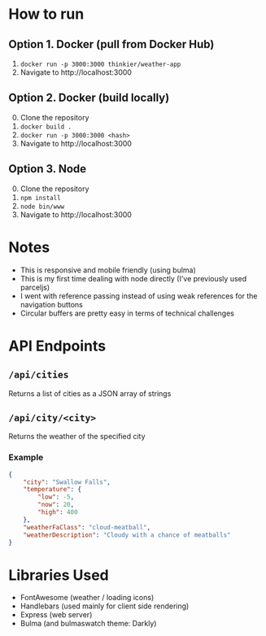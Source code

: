 # How to run
## Option 1. Docker (pull from Docker Hub)
1. `docker run -p 3000:3000 thinkier/weather-app`
2. Navigate to http://localhost:3000

## Option 2. Docker (build locally)
0. Clone the repository
1. `docker build .`
2. `docker run -p 3000:3000 <hash>`
3. Navigate to http://localhost:3000

## Option 3. Node
0. Clone the repository
1. `npm install`
2. `node bin/www`
3. Navigate to http://localhost:3000

# Notes
- This is responsive and mobile friendly (using bulma)
- This is my first time dealing with node directly (I've previously used parceljs)
- I went with reference passing instead of using weak references for the navigation buttons
- Circular buffers are pretty easy in terms of technical challenges

# API Endpoints
## `/api/cities`
Returns a list of cities as a JSON array of strings

## `/api/city/<city>`
Returns the weather of the specified city

### Example
```json
{
	"city": "Swallow Falls",
	"temperature": {
		"low": -5,
		"now": 20,
		"high": 400
	},
	"weatherFaClass": "cloud-meatball",
	"weatherDescription": "Cloudy with a chance of meatballs"
}
```

# Libraries Used
- FontAwesome (weather / loading icons)
- Handlebars (used mainly for client side rendering)
- Express (web server)
- Bulma (and bulmaswatch theme: Darkly)
